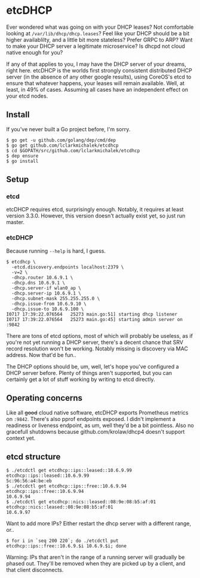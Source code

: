 # etcDHCP

Ever wondered what was going on with your DHCP leases? Not comfortable looking
at `/var/lib/dhcp/dhcp.leases`? Feel like your DHCP should be a bit higher
availablilty, and a little bit more stateless? Prefer GRPC to ARP? Want to make
your DHCP server a legitimate microservice? Is dhcpd not cloud native enough for
you?

If any of that applies to you, I may have the DHCP server of your dreams, right
here. etcDHCP is the worlds first strongly consistent distributed DHCP server
(in the absence of any other google results), using CoreOS's etcd to ensure that
whatever happens, your leases will remain available. Well, at least, in 49% of
cases. Assuming all cases have an independent effect on your etcd nodes.

## Install

If you've never built a Go project before, I'm sorry.

```
$ go get -u github.com/golang/dep/cmd/dep
$ go get github.com/lclarkmichalek/etcdhcp
$ cd $GOPATH/src/github.com/lclarkmichalek/etcdhcp
$ dep ensure
$ go install
```

## Setup

### etcd

etcDHCP requires etcd, surprisingly enough. Notably, it requires at least
version 3.3.0. However, this version doesn't actually exist yet, so just run
master.

### etcDHCP

Because running `--help` is hard, I guess.

```
$ etcdhcp \
  -etcd.discovery.endpoints localhost:2379 \
  -v=2 \
  -dhcp.router 10.6.9.1 \
  -dhcp.dns 10.6.9.1 \
  -dhcp.server-if wlan0_ap \
  -dhcp.server-ip 10.6.9.1 \
  -dhcp.subnet-mask 255.255.255.0 \
  -dhcp.issue-from 10.6.9.10 \
  -dhcp.issue-to 10.6.9.100 \
I0717 17:39:22.076564   25273 main.go:51] starting dhcp listener
I0717 17:39:22.076564   25273 main.go:45] starting admin server on :9842
```

There are tons of etcd options, most of which will probably be useless, as if
you're not yet running a DHCP server, there's a decent chance that SRV record
resolution won't be working. Notably missing is discovery via MAC address. Now
that'd be fun..

The DHCP options should be, um, well, let's hope you've configured a DHCP server
before. Plenty of things aren't supported, but you can certainly get a lot of
stuff working by writing to etcd directly.

## Operating concerns

Like all ~~good~~ cloud native software, etcDHCP exports Prometheus metrics on
`:9842`. There's also pprof endpoints exposed. I didn't implement a readiness or
liveness endpoint, as um, well they'd be a bit pointless. Also no gracefull
shutdowns because github.com/krolaw/dhcp4 doesn't support context yet.

## etcd structure

```
$ ./etcdctl get etcdhcp::ips::leased::10.6.9.99
etcdhcp::ips::leased::10.6.9.99
5c:96:56:a4:be:eb
$ ./etcdctl get etcdhcp::ips::free::10.6.9.94
etcdhcp::ips::free::10.6.9.94
10.6.9.94
$ ./etcdctl get etcdhcp::nics::leased::08:9e:08:b5:af:01
etcdhcp::nics::leased::08:9e:08:b5:af:01
10.6.9.97
```

Want to add more IPs? Either restart the dhcp server with a different range,
or..

```
$ for i in `seq 200 220`; do ./etcdctl put etcdhcp::ips::free::10.6.9.$i 10.6.9.$i; done
```

Warning: IPs that aren't in the range of a running server will gradually be
phased out. They'll be removed when they are picked up by a client, and that
client disconnects.
